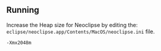 ## Running

Increase the Heap size for Neoclipse by editing the: `eclipse/neoclipse.app/Contents/MacOS/neoclipse.ini` file.

	-Xmx2048m
